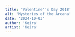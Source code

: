 ```yaml
---
title: 'Valentine''s Day 2018'
alt: 'Mysteries of the Arcana'
date: '2024-10-03'
author: 'Keira'
artist: 'Keira'
---
```

